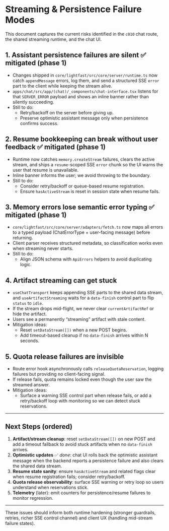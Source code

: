 # Streaming & Persistence Failure Modes

This document captures the current risks identified in the `c010` chat route, the shared streaming runtime, and the chat UI.

## 1. Assistant persistence failures are silent ✅ mitigated (phase 1)
- Changes shipped in `core/lightfast/src/core/server/runtime.ts` now catch `appendMessage` errors, log them, and send a structured SSE `error` part to the client while keeping the stream alive.
- `apps/chat/src/app/(chat)/_components/chat-interface.tsx` listens for that `SERVER_ERROR` payload and shows an inline banner rather than silently succeeding.
- Still to do:
  - Retry/backoff on the server before giving up.
  - Preserve optimistic assistant message only when persistence confirms success.

## 2. Resume bookkeeping can break without user feedback ✅ mitigated (phase 1)
- Runtime now catches `memory.createStream` failures, clears the active stream, and ships a `resume`-scoped SSE `error` chunk so the UI warns the user that resume is unavailable.
- Inline banner informs the user; we avoid throwing to the boundary.
- Still to do:
  - Consider retry/backoff or queue-based resume registration.
  - Ensure `hasActiveStream` is reset in session state when resume fails.

## 3. Memory errors lose semantic error typing ✅ mitigated (phase 1)
- `core/lightfast/src/core/server/adapters/fetch.ts` now maps all errors to a typed payload (ChatErrorType + user-facing message) before returning.
- Client parser receives structured metadata, so classification works even when streaming never starts.
- Still to do:
  - Align JSON schema with `ApiErrors` helpers to avoid duplicating logic.

## 4. Artifact streaming can get stuck
- `useChatTransport` keeps appending SSE parts to the shared data stream, and `useArtifactStreaming` waits for a `data-finish` control part to flip `status` to `idle`.
- If the stream drops mid-flight, we never clear `currentArtifactRef` or hide the artifact.
- Users see a permanently “streaming” artifact with stale content.
- Mitigation ideas:
  - Reset `setDataStream([])` when a new POST begins.
  - Add timeout-based cleanup if no `data-finish` arrives within N seconds.

## 5. Quota release failures are invisible
- Route error hook asynchronously calls `releaseQuotaReservation`, logging failures but providing no client-facing signal.
- If release fails, quota remains locked even though the user saw the streamed answer.
- Mitigation ideas:
  - Surface a warning SSE control part when release fails, or add a retry/backoff loop with monitoring so we can detect stuck reservations.

---

## Next Steps (ordered)
1. **Artifact/stream cleanup**: reset `setDataStream([])` on new POST and add a timeout fallback to avoid stuck artifacts when no `data-finish` arrives.
2. **Optimistic updates** ✅ _done_: chat UI rolls back the optimistic assistant message when the backend reports a persistence failure and also clears the shared data stream.
3. **Resume state sanity**: ensure `hasActiveStream` and related flags clear when resume registration fails; consider retry/backoff.
4. **Quota release observability**: surface SSE warning or retry loop so users understand when reservations stick.
5. **Telemetry** (later): emit counters for persistence/resume failures to monitor regression.

---
These issues should inform both runtime hardening (stronger guardrails, retries, richer SSE control channel) and client UX (handling mid-stream failure states).
